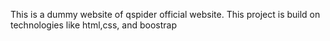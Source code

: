 This is a dummy website of qspider official website. This project is build on technologies like html,css, and boostrap

